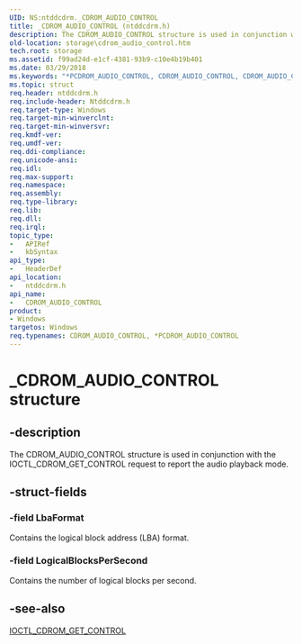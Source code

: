 ```yaml
---
UID: NS:ntddcdrm._CDROM_AUDIO_CONTROL
title: _CDROM_AUDIO_CONTROL (ntddcdrm.h)
description: The CDROM_AUDIO_CONTROL structure is used in conjunction with the IOCTL_CDROM_GET_CONTROL request to report the audio playback mode.
old-location: storage\cdrom_audio_control.htm
tech.root: storage
ms.assetid: f99ad24d-e1cf-4381-93b9-c10e4b19b401
ms.date: 03/29/2018
ms.keywords: "*PCDROM_AUDIO_CONTROL, CDROM_AUDIO_CONTROL, CDROM_AUDIO_CONTROL structure [Storage Devices], PCDROM_AUDIO_CONTROL, PCDROM_AUDIO_CONTROL structure pointer [Storage Devices], _CDROM_AUDIO_CONTROL, ntddcdrm/CDROM_AUDIO_CONTROL, ntddcdrm/PCDROM_AUDIO_CONTROL, storage.cdrom_audio_control, structs-CD-ROM_aac7f375-669d-4188-94bf-0f61c0fbf376.xml"
ms.topic: struct
req.header: ntddcdrm.h
req.include-header: Ntddcdrm.h
req.target-type: Windows
req.target-min-winverclnt: 
req.target-min-winversvr: 
req.kmdf-ver: 
req.umdf-ver: 
req.ddi-compliance: 
req.unicode-ansi: 
req.idl: 
req.max-support: 
req.namespace: 
req.assembly: 
req.type-library: 
req.lib: 
req.dll: 
req.irql: 
topic_type:
-	APIRef
-	kbSyntax
api_type:
-	HeaderDef
api_location:
-	ntddcdrm.h
api_name:
-	CDROM_AUDIO_CONTROL
product:
- Windows
targetos: Windows
req.typenames: CDROM_AUDIO_CONTROL, *PCDROM_AUDIO_CONTROL
---
```


# _CDROM_AUDIO_CONTROL structure


## -description


The CDROM_AUDIO_CONTROL structure is used in conjunction with the IOCTL_CDROM_GET_CONTROL request to report the audio playback mode. 


## -struct-fields




### -field LbaFormat

Contains the logical block address (LBA) format.  


### -field LogicalBlocksPerSecond

Contains the number of logical blocks per second.


## -see-also




<a href="https://msdn.microsoft.com/library/windows/hardware/ff559336">IOCTL_CDROM_GET_CONTROL</a>
 

 


